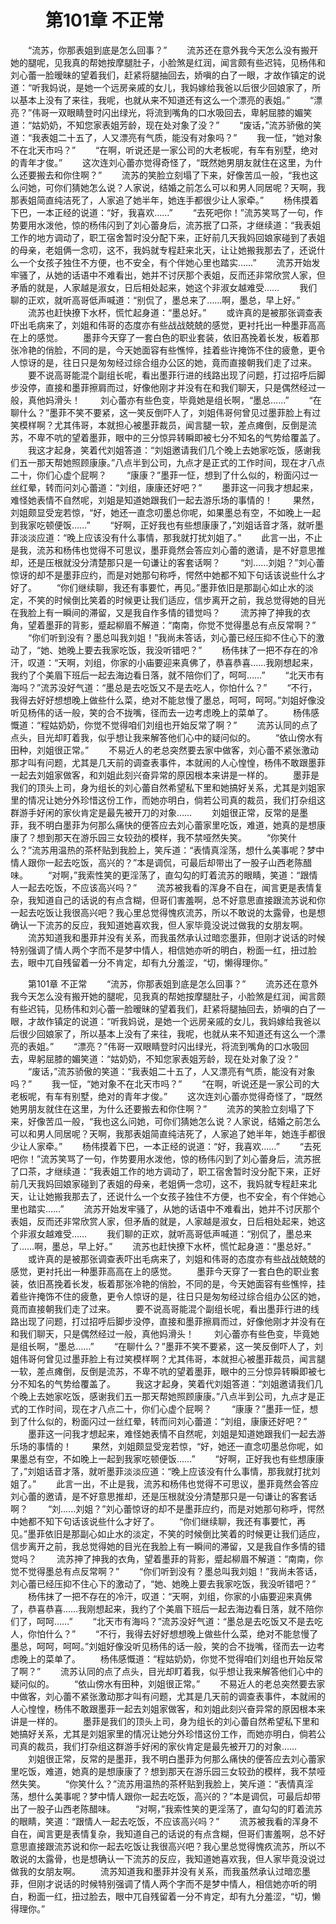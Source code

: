 # 　　第101章 不正常
　　“流苏，你那表姐到底是怎么回事？”
　　流苏还在意外我今天怎么没有搬开她的腿呢，见我真的帮她按摩腿肚子，小脸煞是红润，闻言颇有些迟钝，见杨伟和刘心蕾一脸暧昧的望着我们，赶紧将腿抽回去，娇嗔的白了一眼，才故作镇定的说道：“听我妈说，是她一个远房亲戚的女儿，我妈嫁给我爸以后很少回娘家了，所以基本上没有了来往，我呢，也就从来不知道还有这么一个漂亮的表姐。”
　　“漂亮？”伟哥一双眼睛登时闪出绿光，将流到嘴角的口水吸回去，卑躬屈膝的媚笑道：“姑奶奶，不知您家表姐芳龄，现在处对象了没？”
　　“废话，”流苏骄傲的笑道：“我表姐二十五了，人又漂亮有气质，能没有对象吗？”
　　我一怔，“她对象不在北天市吗？”
　　“在啊，听说还是一家公司的大老板呢，有车有别墅，绝对的青年才俊。”
　　这次连刘心蕾亦觉得奇怪了，“既然她男朋友就住在这里，为什么还要搬去和你住啊？”
　　流苏的笑脸立刻塌了下来，好像苦瓜一般，“我也这么问她，可你们猜她怎么说？人家说，结婚之前怎么可以和男人同居呢？天啊，我那表姐简直纯洁死了，人家追了她半年，她连手都很少让人家牵。”
　　杨伟摸着下巴，一本正经的说道：“好，我喜欢……”
　　“去死吧你！”流苏笑骂了一句，作势要用水泼他，惊的杨伟闪到了刘心蕾身后，流苏抿了口茶，才继续道：“我表姐工作的地方调动了，职工宿舍暂时没分配下来，正好前几天我妈回娘家碰到了表姐的母亲，老姐俩一念叨，这不，我妈就专程赶来北天，让让她搬我那去了，还说什么一个女孩子独住不方便，也不安全，有个伴她心里也踏实……”
　　流苏开始发牢骚了，从她的话语中不难看出，她并不讨厌那个表姐，反而还非常欣赏人家，但矛盾的就是，人家越是淑女，日后相处起来，她这个非淑女越难受……
　　我们聊的正欢，就听高哥低声喊道：“别侃了，墨总来了……啊，墨总，早上好。”
　　流苏也赶快撩下水杯，慌忙起身道：“墨总好。”
　　或许真的是被那张调查表吓出毛病来了，刘姐和伟哥的态度亦有些战战兢兢的感觉，更衬托出一种墨菲高高在上的感觉。
　　墨菲今天穿了一套白色的职业套装，依旧髙挽着长发，板着那张冷艳的俏脸，不同的是，今天她面容有些憔悴，挂着些许掩饰不住的疲惫，更令人惊讶的是，往日只是匆匆经过综合组办公区的她，竟而直接朝我们走了过来。
　　要不说高哥能混个副组长呢，看出墨菲行进的线路出现了问题，打过招呼后脚步没停，直接和墨菲擦肩而过，好像他刚才并没有在和我们聊天，只是偶然经过一般，真他妈滑头！
　　刘心蕾亦有些色变，毕竟她是组长啊，“墨总……”
　　“在聊什么？”墨菲不笑不要紧，这一笑反倒吓人了，刘姐伟哥何曾见过墨菲脸上有过笑模样啊？尤其伟哥，本就担心被墨菲裁员，闻言腿一软，差点瘫倒，反倒是流苏，不卑不吭的望着墨菲，眼中的三分惊异转瞬即被七分不知名的气势给覆盖了。
　　我这才起身，笑着代刘姐答道：“刘姐邀请我们几个晚上去她家吃饭，感谢我们五一那天帮她照顾康康。”八点半到公司，九点才是正式的工作时间，现在才八点二十，你们心虚个屁啊？
　　“康康？”墨菲一怔，想到了什么似的，粉面闪过一丝红晕，转而问刘心蕾道：“刘组，康康还好吧？”
　　墨菲这一问我才想起来，难怪她表情不自然呢，刘姐是知道她跟我们一起去游乐场的事情的！
　　果然，刘姐颇显受宠若惊，“好，她还一直念叨墨总你呢，如果墨总有空，不如晚上一起到我家吃顿便饭……”
　　“好啊，正好我也有些想康康了，”刘姐话音才落，就听墨菲淡淡应道：“晚上应该没有什么事情，那我就打扰刘姐了。”
　　此言一出，不止是我，流苏和杨伟也觉得不可思议，墨菲竟然会答应刘心蕾的邀请，是不好意思推却，还是压根就没分清楚那只是一句谦让的客套话啊？
　　“刘……刘姐？”刘心蕾惊讶的却不是墨菲应约，而是对她那句称呼，愕然中她都不知下句话该说些什么才好了。
　　“你们继续聊，我还有事要忙，再见。”墨菲依旧是那副心如止水的淡定，不笑的时候倒比笑着的时候更让我们适应，信步离开之前，我总觉得她的目光在我脸上有一瞬间的滞留，又是我自作多情的错觉吗？
　　流苏抻了抻我的衣角，望着墨菲的背影，蹙起柳眉不解道：“南南，你觉不觉得墨总有点反常啊？”
　　“你们听到没有？墨总叫我刘姐！”我尚未答话，刘心蕾已经压抑不住心下的激动了，“她、她晚上要去我家吃饭，我没听错吧？”
　　杨伟抹了一把不存在的冷汗，叹道：“天啊，刘组，你家的小庙要迎来真佛了，恭喜恭喜……我刚想起来，我约了个美眉下班后一起去海边看日落，就不陪你们了，呵呵……”
　　“北天市有海吗？”流苏没好气道：“墨总是去吃饭又不是去吃人，你怕什么？”
　　“不行，我得去好好想想晚上做些什么菜，绝对不能怠慢了墨总，呵呵，呵呵。”刘姐好像没听见杨伟的话一般，笑的合不拢嘴，径而去一边考虑晚上的菜单了。
　　杨伟感慨道：“程姑奶奶，你觉不觉得咱们刘组也开始反常了啊？”
　　流苏认同的点了点头，目光却盯着我，似乎想让我来解答他们心中的疑问似的。
　　“依山傍水有田种，刘姐很正常。”
　　不易近人的老总突然要去家中做客，刘心蕾不紧张激动那才叫有问题，尤其是几天前的调查表事件，本就闹的人心惶惶，杨伟不敢跟墨菲一起去刘姐家做客，和刘姐此刻兴奋异常的原因根本来讲是一样的。
　　墨菲是我们的顶头上司，身为组长的刘心蕾自然希望私下里和她搞好关系，尤其是刘姐家里的情况让她分外珍惜这份工作，而她亦明白，倘若公司真的裁员，我们打杂组这群游手好闲的家伙肯定是最先被开刀的对象……
　　刘姐很正常，反常的是墨菲，我不明白墨菲为何那么痛快的便答应去刘心蕾家里吃饭，难道，她真的是想康康了？想到那天在游乐园三女较劲的模样，我不禁哑然失笑。
　　“你笑什么？”流苏用温热的茶杯贴到我脸上，笑斥道：“表情真淫荡，想什么美事呢？梦中情人跟你一起去吃饭，高兴的？”本是调侃，可最后却带出了一股子山西老陈醋味。
　　“对啊，”我索性笑的更淫荡了，直勾勾的盯着流苏的眼睛，笑道：“跟情人一起去吃饭，不应该高兴吗？”
　　流苏被我看的浑身不自在，闻言更是表情复杂，我知道自己的话说的有点含糊，但哥们害羞啊，总不好意思直接跟流苏说和你一起去吃饭让我很高兴吧？我心里总觉得愧疚流苏，所以不敢说的太露骨，也是想确认一下流苏的反应，我知道她喜欢我，但人家毕竟没说过做我的女朋友啊。
　　流苏知道我和墨菲并没有关系，而我虽然承认过暗恋墨菲，但刚才说话的时候特别强调了情人两个字而不是梦中情人，相信她亦听的明白，粉面一红，扭过脸去，眼中兀自残留着一分不肯定，却有九分羞涩，“切，懒得理你。”

　　第101章 不正常
　　“流苏，你那表姐到底是怎么回事？”
　　流苏还在意外我今天怎么没有搬开她的腿呢，见我真的帮她按摩腿肚子，小脸煞是红润，闻言颇有些迟钝，见杨伟和刘心蕾一脸暧昧的望着我们，赶紧将腿抽回去，娇嗔的白了一眼，才故作镇定的说道：“听我妈说，是她一个远房亲戚的女儿，我妈嫁给我爸以后很少回娘家了，所以基本上没有了来往，我呢，也就从来不知道还有这么一个漂亮的表姐。”
　　“漂亮？”伟哥一双眼睛登时闪出绿光，将流到嘴角的口水吸回去，卑躬屈膝的媚笑道：“姑奶奶，不知您家表姐芳龄，现在处对象了没？”
　　“废话，”流苏骄傲的笑道：“我表姐二十五了，人又漂亮有气质，能没有对象吗？”
　　我一怔，“她对象不在北天市吗？”
　　“在啊，听说还是一家公司的大老板呢，有车有别墅，绝对的青年才俊。”
　　这次连刘心蕾亦觉得奇怪了，“既然她男朋友就住在这里，为什么还要搬去和你住啊？”
　　流苏的笑脸立刻塌了下来，好像苦瓜一般，“我也这么问她，可你们猜她怎么说？人家说，结婚之前怎么可以和男人同居呢？天啊，我那表姐简直纯洁死了，人家追了她半年，她连手都很少让人家牵。”
　　杨伟摸着下巴，一本正经的说道：“好，我喜欢……”
　　“去死吧你！”流苏笑骂了一句，作势要用水泼他，惊的杨伟闪到了刘心蕾身后，流苏抿了口茶，才继续道：“我表姐工作的地方调动了，职工宿舍暂时没分配下来，正好前几天我妈回娘家碰到了表姐的母亲，老姐俩一念叨，这不，我妈就专程赶来北天，让让她搬我那去了，还说什么一个女孩子独住不方便，也不安全，有个伴她心里也踏实……”
　　流苏开始发牢骚了，从她的话语中不难看出，她并不讨厌那个表姐，反而还非常欣赏人家，但矛盾的就是，人家越是淑女，日后相处起来，她这个非淑女越难受……
　　我们聊的正欢，就听高哥低声喊道：“别侃了，墨总来了……啊，墨总，早上好。”
　　流苏也赶快撩下水杯，慌忙起身道：“墨总好。”
　　或许真的是被那张调查表吓出毛病来了，刘姐和伟哥的态度亦有些战战兢兢的感觉，更衬托出一种墨菲高高在上的感觉。
　　墨菲今天穿了一套白色的职业套装，依旧髙挽着长发，板着那张冷艳的俏脸，不同的是，今天她面容有些憔悴，挂着些许掩饰不住的疲惫，更令人惊讶的是，往日只是匆匆经过综合组办公区的她，竟而直接朝我们走了过来。
　　要不说高哥能混个副组长呢，看出墨菲行进的线路出现了问题，打过招呼后脚步没停，直接和墨菲擦肩而过，好像他刚才并没有在和我们聊天，只是偶然经过一般，真他妈滑头！
　　刘心蕾亦有些色变，毕竟她是组长啊，“墨总……”
　　“在聊什么？”墨菲不笑不要紧，这一笑反倒吓人了，刘姐伟哥何曾见过墨菲脸上有过笑模样啊？尤其伟哥，本就担心被墨菲裁员，闻言腿一软，差点瘫倒，反倒是流苏，不卑不吭的望着墨菲，眼中的三分惊异转瞬即被七分不知名的气势给覆盖了。
　　我这才起身，笑着代刘姐答道：“刘姐邀请我们几个晚上去她家吃饭，感谢我们五一那天帮她照顾康康。”八点半到公司，九点才是正式的工作时间，现在才八点二十，你们心虚个屁啊？
　　“康康？”墨菲一怔，想到了什么似的，粉面闪过一丝红晕，转而问刘心蕾道：“刘组，康康还好吧？”
　　墨菲这一问我才想起来，难怪她表情不自然呢，刘姐是知道她跟我们一起去游乐场的事情的！
　　果然，刘姐颇显受宠若惊，“好，她还一直念叨墨总你呢，如果墨总有空，不如晚上一起到我家吃顿便饭……”
　　“好啊，正好我也有些想康康了，”刘姐话音才落，就听墨菲淡淡应道：“晚上应该没有什么事情，那我就打扰刘姐了。”
　　此言一出，不止是我，流苏和杨伟也觉得不可思议，墨菲竟然会答应刘心蕾的邀请，是不好意思推却，还是压根就没分清楚那只是一句谦让的客套话啊？
　　“刘……刘姐？”刘心蕾惊讶的却不是墨菲应约，而是对她那句称呼，愕然中她都不知下句话该说些什么才好了。
　　“你们继续聊，我还有事要忙，再见。”墨菲依旧是那副心如止水的淡定，不笑的时候倒比笑着的时候更让我们适应，信步离开之前，我总觉得她的目光在我脸上有一瞬间的滞留，又是我自作多情的错觉吗？
　　流苏抻了抻我的衣角，望着墨菲的背影，蹙起柳眉不解道：“南南，你觉不觉得墨总有点反常啊？”
　　“你们听到没有？墨总叫我刘姐！”我尚未答话，刘心蕾已经压抑不住心下的激动了，“她、她晚上要去我家吃饭，我没听错吧？”
　　杨伟抹了一把不存在的冷汗，叹道：“天啊，刘组，你家的小庙要迎来真佛了，恭喜恭喜……我刚想起来，我约了个美眉下班后一起去海边看日落，就不陪你们了，呵呵……”
　　“北天市有海吗？”流苏没好气道：“墨总是去吃饭又不是去吃人，你怕什么？”
　　“不行，我得去好好想想晚上做些什么菜，绝对不能怠慢了墨总，呵呵，呵呵。”刘姐好像没听见杨伟的话一般，笑的合不拢嘴，径而去一边考虑晚上的菜单了。
　　杨伟感慨道：“程姑奶奶，你觉不觉得咱们刘组也开始反常了啊？”
　　流苏认同的点了点头，目光却盯着我，似乎想让我来解答他们心中的疑问似的。
　　“依山傍水有田种，刘姐很正常。”
　　不易近人的老总突然要去家中做客，刘心蕾不紧张激动那才叫有问题，尤其是几天前的调查表事件，本就闹的人心惶惶，杨伟不敢跟墨菲一起去刘姐家做客，和刘姐此刻兴奋异常的原因根本来讲是一样的。
　　墨菲是我们的顶头上司，身为组长的刘心蕾自然希望私下里和她搞好关系，尤其是刘姐家里的情况让她分外珍惜这份工作，而她亦明白，倘若公司真的裁员，我们打杂组这群游手好闲的家伙肯定是最先被开刀的对象……
　　刘姐很正常，反常的是墨菲，我不明白墨菲为何那么痛快的便答应去刘心蕾家里吃饭，难道，她真的是想康康了？想到那天在游乐园三女较劲的模样，我不禁哑然失笑。
　　“你笑什么？”流苏用温热的茶杯贴到我脸上，笑斥道：“表情真淫荡，想什么美事呢？梦中情人跟你一起去吃饭，高兴的？”本是调侃，可最后却带出了一股子山西老陈醋味。
　　“对啊，”我索性笑的更淫荡了，直勾勾的盯着流苏的眼睛，笑道：“跟情人一起去吃饭，不应该高兴吗？”
　　流苏被我看的浑身不自在，闻言更是表情复杂，我知道自己的话说的有点含糊，但哥们害羞啊，总不好意思直接跟流苏说和你一起去吃饭让我很高兴吧？我心里总觉得愧疚流苏，所以不敢说的太露骨，也是想确认一下流苏的反应，我知道她喜欢我，但人家毕竟没说过做我的女朋友啊。
　　流苏知道我和墨菲并没有关系，而我虽然承认过暗恋墨菲，但刚才说话的时候特别强调了情人两个字而不是梦中情人，相信她亦听的明白，粉面一红，扭过脸去，眼中兀自残留着一分不肯定，却有九分羞涩，“切，懒得理你。”
